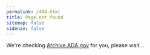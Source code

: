 ```yaml
---
permalink: /404.html
title: Page not found
sitemap: false
sidenav: false
---
```


<div id="redirect-pending">
We're checking <a target="blank" href="https://archive.ada.gov">Archive.ADA.gov</a> for you, please wait...
</div>

<div id="redirect-failed" style="display: none">
We're sorry, the page you're looking for can't be found on the ADA.gov website.

Please try the following:

- Use the Search function to search for the words or phrases.

- Check the <a target="blank" href="https://archive.ada.gov">archive.ADA.gov</a> site for more ADA materials.


